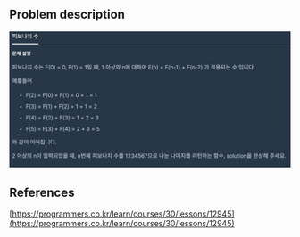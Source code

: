 ## Problem description
![Problem description](./Problem-12945.png)

## References
[https://programmers.co.kr/learn/courses/30/lessons/12945](https://programmers.co.kr/learn/courses/30/lessons/12945)

